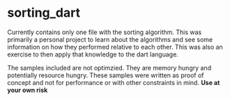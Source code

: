# sorting_dart #

Currently contains only one file with the sorting algorithm. This was 
primarily a personal project to learn about the algorithms and see some
information on how they performed relative to each other. This was also
an exercise to then apply that knowledge to the dart language.

The samples included are not optimzied. They are memory hungry and
potentially resource hungry. These samples were written as proof of
concept and not for performance or with other constraints in mind.
**Use at your own risk**

